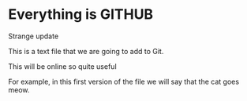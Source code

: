 # Everything is GITHUB

Strange update

This is a text file that we are going to add to Git.

This will be online so quite useful


For example, in this first version of the file we
will say that the cat goes meow.
